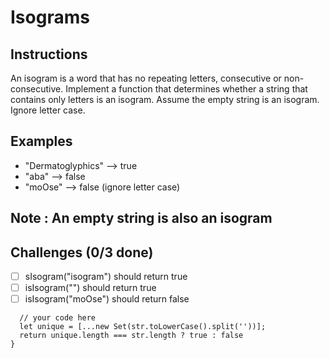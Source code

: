 # Isograms

## Instructions
An isogram is a word that has no repeating letters, consecutive or non-consecutive. Implement a function that determines whether a string that contains only letters is an isogram. Assume the empty string is an isogram. Ignore letter case.

## Examples
- "Dermatoglyphics" --> true
- "aba" --> false
- "moOse" --> false (ignore letter case)

## Note : An empty string is also an isogram

## Challenges (0/3 done)
- [ ] sIsogram("isogram") should return true
- [ ] isIsogram("") should return true
- [ ] isIsogram("moOse") should return false

```function isIsogram(str) {
  // your code here
  let unique = [...new Set(str.toLowerCase().split(''))];
  return unique.length === str.length ? true : false
}
```
